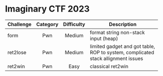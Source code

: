 # Imaginary CTF 2023

| Challenge | Category | Difficulty | Description | 
| --- | :---: | :--: | --- |
| form | Pwn | Medium | format string non-stack input (heap) |
| ret2lose | Pwn | Medium | limited gadget and got table, ROP to system, complicated stack allignment issues |
| ret2win | Pwn | Easy | classical ret2win |
